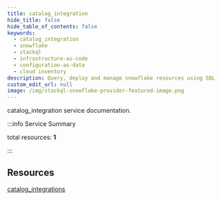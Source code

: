 ```yaml
---
title: catalog_integration
hide_title: false
hide_table_of_contents: false
keywords:
  - catalog_integration
  - snowflake
  - stackql
  - infrastructure-as-code
  - configuration-as-data
  - cloud inventory
description: Query, deploy and manage snowflake resources using SQL
custom_edit_url: null
image: /img/stackql-snowflake-provider-featured-image.png
---
```


catalog_integration service documentation.

:::info Service Summary

<div class="row">
<div class="providerDocColumn">
<span>total resources:&nbsp;<b>1</b></span><br />
</div>
</div>

:::

## Resources
<div class="row">
<div class="providerDocColumn">
<a href="/catalog_integration/catalog_integrations/">catalog_integrations</a>
</div>
<div class="providerDocColumn">

</div>
</div>